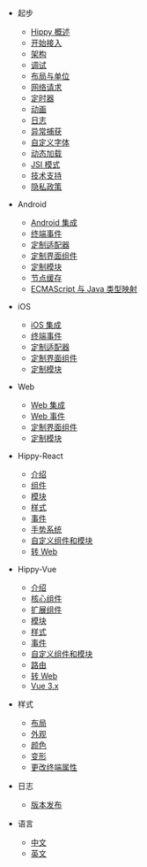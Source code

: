 * 起步
  * [Hippy 概述](/README?id=hippy-%e6%a6%82%e8%bf%b0)
  * [开始接入](guide/integration.md)
  * [架构](structure/introduction.md)
  * [调试](guide/debug.md)
  * [布局与单位](guide/layout.md)
  * [网络请求](guide/network-request.md)
  * [定时器](guide/timer.md)
  * [动画](guide/animation.md)
  * [日志](guide/console.md)
  * [异常捕获](guide/exception.md)
  * [自定义字体](guide/custom-font.md)
  * [动态加载](guide/dynamic-import.md)
  * [JSI 模式](guide/jsi.md)
  * [技术支持](guide/support.md)
  * [隐私政策](guide/privacy.md)

* Android
  * [Android 集成](android/integration.md)
  * [终端事件](android/event.md)
  * [定制适配器](android/custom-adapter.md)
  * [定制界面组件](android/custom-component.md)
  * [定制模块](android/custom-module.md)
  * [节点缓存](android/dom-cache.md)
  * [ECMAScript 与 Java 类型映射](android/type-mapping.md)

* iOS
  * [iOS 集成](ios/integration.md)
  * [终端事件](ios/event.md)
  * [定制适配器](ios/custom-adapter.md)
  * [定制界面组件](ios/custom-component.md)
  * [定制模块](ios/custom-module.md)
  
* Web
  * [Web 集成](web/integration.md)
  * [Web 事件](web/event.md)
  * [定制界面组件](web/custom-component.md)
  * [定制模块](web/custom-module.md)
  
* Hippy-React
  * [介绍](hippy-react/introduction.md)
  * [组件](hippy-react/components.md)
  * [模块](hippy-react/modules.md)
  * [样式](hippy-react/style.md)
  * [事件](hippy-react/native-event.md)
  * [手势系统](hippy-react/gesture.md)
  * [自定义组件和模块](hippy-react/customize.md)
  * [转 Web](hippy-react/web.md)

* Hippy-Vue
  * [介绍](hippy-vue/introduction.md)
  * [核心组件](hippy-vue/components.md)
  * [扩展组件](hippy-vue/external-components.md)
  * [模块](hippy-vue/vue-native.md)
  * [样式](hippy-vue/style.md)
  * [事件](hippy-vue/native-event.md)
  * [自定义组件和模块](hippy-vue/customize.md)
  * [路由](hippy-vue/router.md)
  * [转 Web](hippy-vue/web.md)
  * [Vue 3.x](hippy-vue/vue3.md)

* 样式
  * [布局](style/layout.md)
  * [外观](style/appearance.md)
  * [颜色](style/color.md)
  * [变形](style/transform.md)
  * [更改终端属性](style/setNativeProps.md)
  
* 日志
  * [版本发布](https://github.com/Tencent/Hippy/releases)

* 语言
  * [中文](/)
  * [英文](https://hippyjs.org/en-us)

